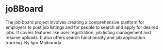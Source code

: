 # joBBoard
The job board project involves creating a comprehensive platform for employers to post job listings and for people to search and apply for desired jobs. It covers features like user registration, job listing management and resume uploads. It also offers search functionality and job application tracking. By Igor Maiboroda
